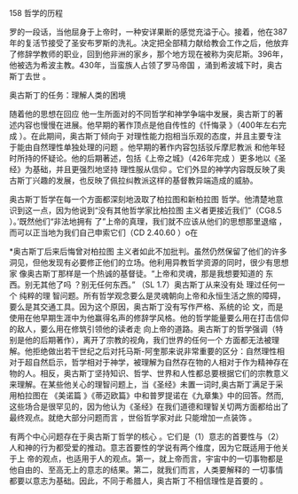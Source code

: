 158 哲学的历程

罗的一段话，当他屈身于上帝时，一种安详果断的感觉充溢于心。接着，他在387年的复活节接受了圣安布罗斯的洗礼。决定把全部精力献给教会工作之后，他放弃了修辞学教师的职业，回到他非洲的家乡，那个地方现在被称为突尼斯。396年，他被选为希波主教。430年，当蛮族人占领了罗马帝国 ，涌到希波城下时，奥古斯丁去世 。

奥古斯丁的任务：理解人类的困境

随着他的思想在回应 他一生所面对的不同哲学和神学争端中发展，奥古斯丁的著述内容也慢慢在进展。他早期的著作顶点是他自传性的《忏悔录 》（400年左右完成 ）。在此期间，奥古斯丁倾向于 对理性能力抱相当乐观的态度，并且主要专注于能由自然理性单独处理的问题 。他早期的著作内容包括驳斥摩尼教派 和他年轻时所持的怀疑论。他的后期著述，包括《上帝之城》（426年完成 ）更多地以《圣经》为基础，并且更强烈地坚持 理性服从信仰 。它们外显的神学内容既反映了奥古斯丁兴趣的发展，也反映了佩拉纠教派这样的基督教异端造成的威胁。

奥古斯丁哲学在每一个方面都深刻地汲取了柏拉图和新柏拉图 哲学。他清楚地意 识到这一点，因为他说到“没有其他哲学家比柏拉图 主义者更接近我们”（CG8.5 ）。’既然他们“非法地拥有 了”上帝的真理，我们就不应该从他们的思想那里退缩 ，而可以正当地为我们自己申索它们（CD 2.40.60  ）o在

*奥古斯丁后来后悔曾对柏拉图 主义者如此不加批判。虽然仍然保留了他们的许多洞见，但他发现有必要修正他们的立场。他利用异教哲学资源的同时，很少有思想家 像奥古斯丁那样是一个热诚的基督徒。“上帝和灵魂，那是我想要知道的 东西。别无其他了吗 ？别无任何东西。” （SL 1.7）奥古斯丁从来没有处 理过任何一个 纯粹的理 智问题。所有哲学观念要么是灵魂朝向上帝和永恒生活之旅的障碍，要么是其交通工具。因为这个原因，奥古斯丁没有写作严格、系统的论 文，而是使用在他早期生涯中为他赢得名声的修辞学风格。他的哲学能量要么用在打击信仰的敌人，要么用在修筑引领他的读者走 向上帝的道路。奥古斯丁的哲学强调（特别是他的后期著作），离开了宗教的视角，我们世界的任何一个 方面都无法被理解。他拒绝做出若干世纪之后对托马斯-阿奎那来说非常重要的区分：自然理性相对于超自然启示，哲学相对于神学，被理解为自然存在物的人相对于作为精神存在物的人。相反，奥古斯丁坚持知识、哲学、世界和人性都总要根据它们的宗教意义来理解。在某些他关心的理智问题上，当《圣经》未置一词时,奥古斯丁满足于采用柏拉图在 《美诺篇 》《蒂迈欧篇》中和普罗提诺在《九章集》中的回答。然而,这些场合是很罕见的，因为他认为《圣经》在我们道德和理智关切两方面都给出了最终观点。就绝大部分问题而言 ，世俗哲学家对此 只能增加一点装饰 。

有两个中心问题存在于奥古斯丁哲学的核心 。它们是（1）意志的首要性与（2）人和神的行为都受爱的推动。意志首要性的学说有两个维度，因为它既适用于他关于上 帝的观点，也适用于人的观点。第一，就上帝而言，宇宙中的一切事物都是他自由的、至高无上的意志的结果。第二，就我们而言，人类要解释的 一切事情都要以意志为基础。因此，不同于希腊人，奥古斯丁不相信理性是首要的 。